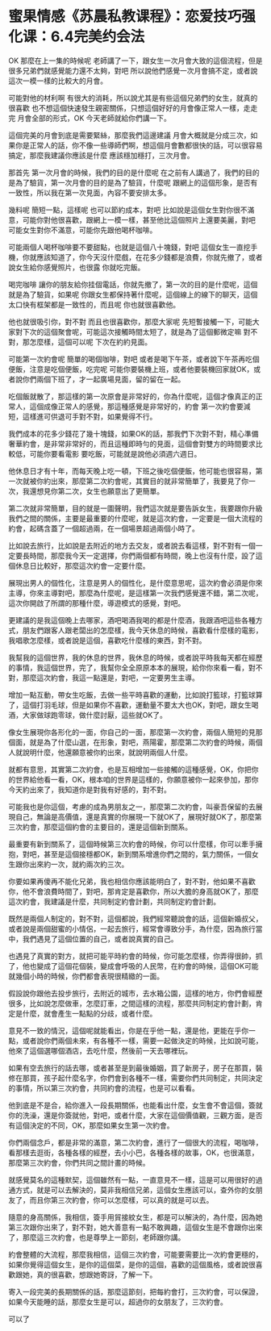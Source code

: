 # 蜜果情感《苏晨私教课程》：恋爱技巧强化课：6.4完美约会法

OK 那麼在上一集的時候呢 老師講了一下，跟女生一次月會大致的這個流程，但是很多兄弟們就感覺能力還不太夠，對吧 所以說他們感覺一次月會搞不定，或者說這次一模一樣的比較大的月會。

可能對他的材利啊 有很大的消耗，所以說尤其是有些這個兄弟們的女生，就真的很喜歡 也不想這個快速發生親密關係，只想這個好好的月會像正常人一樣，走走完 月會全部的形式，OK 今天老師就給你們講一下。

這個完美的月會到底是需要緊絲，那麼我們這邊建議 月會大概就是分成三次，如果你是正常人的話，你不像一些導師們啊，想這個月會數都很快的話，可以很容易搞定，那麼我建議你應該是什麼 應該穩加穩打，三次月會。

那首先 第一次月會的時候，我們的目的是什麼呢 在之前有人講過了，我們的目的是為了驗貨，第一次月會的目的是為了驗貨，什麼呢 跟網上的這個形象，是否有一致性，所以我在第一次見面，內容不要安排太多。

幾料呢 簡短一點，這樣呢 也可以節約成本，對吧 比如說是這個女生對你很不滿意，可能你對他很喜歡，跟網上一模一樣，甚至他比這個照片上還要美麗，對吧 可能女生對你不滿意，可能你先跟他喝杯咖啡。

可能兩個人喝杯咖啡要不要甜點，也就是這個八十塊錢，對吧 這個女生一直挖手機，你就應該知道了，你今天沒什麼戲，在花多少錢都是浪費，你就先撤了，或者說女生給你感覺照片，也很露 你就吃完飯。

喝完咖啡 讓你的朋友給你挂個電話，你就先撤了，第一次的目的是什麼呢，這個就是為了驗貨，如果呢 你跟女生都保持著什麼呢，這個線上的線下的聊天，這個太口快有框架都是一致性的，而且呢 你也就很喜歡他。

他也就很吸引你，對不對 而且也很喜歡你，那麼大家呢 先短暫接觸一下，可能大家對下次的這個聚會呢，可能這次接觸時間太短了，就是為了這個郵微定嘛 對不對，那怎麼樣，這個可以呢 下次在約約見面。

可能第一次約會呢 簡單的喝個咖啡，對吧 或者是喝下午茶，或者說下午茶再吃個便飯，注意是吃個便飯，吃完呢 可能你要裝機上班，或者他要裝機回家就OK，或者說你們兩個下班了，才一起廣場見面，留的留在一起。

吃個飯就散了，那這樣的第一次原會是非常好的，你為什麼呢，這個才像真正的正常人，這個成像正常人的感覺，那這種感覺是非常好的，約會 第一次約會要減短，這樣進可供退可手對不對，如果覺得不行。

我們成本的花多少錢花了幾十塊錢，如果OK的話，那我們下次對不對，精心準備 奢華約會，是非常非常好的，而且這種即時勻的見面，這個會對雙方的時間要求比較低，可能你要看電影 要吃飯，可能就是說他必須週六週日。

他休息日才有十年，而每天晚上吃一頓，下班之後吃個便飯，他可能也很容易，第一次就被你約出來，那麼第二次約會呢，其實目的就非常簡單了，我要見了你一次，我還想見你第二次，女生也願意出了更簡單。

第二次就非常簡單，目的就是一圖聲明，我們這次就是要告訴女生，我要跟你升級我們之間的關係，主要是最重要的什麼呢，就是這次約會，一定要是一個大流程的約會，起碼含蓋了一個超過兩，在一個場景超過兩個小時了。

比如說去旅行，比如說是去附近的地方去交友，或者說去看這樣，對不對有一個一定要長時間，那麼我今天一定選擇，你們兩個都有時間，晚上也沒有什麼，設了這個休息日比較好，那麼這次約會一定要什麼。

展現出男人的個性化，注意是男人的個性化，是什麼意思呢，這次約會必須是你來主導，你來主導對吧，那麼為什麼呢，是這樣第一次我們感覺還不錯，第二次呢，這次你開啟了所謂的那種什麼，導遊模式的感覺，對吧。

更建議的是我這個晚上去哪家，酒吧喝酒我喝的都是什麼酒，我跟酒吧這些各種方式，朋友們跟客人跟老闆出的怎麼樣，我今天休息的時候，喜歡看什麼樣的電影，我唱歌怎麼樣，或者說是這個，喜歡吃什麼樣的東西，對不對。

我幫我的這個世界，我的休息的世界，我休息的時候，或者說平時我每天都在經歷的事情，我這個世界，完了，我幫你全全原原本本的展現，給你你來看一看，對不對，那麼這次約會，我這一點還是，對吧，一定要男生主導。

增加一點互動，帶女生吃飯，去做一些平時喜歡的運動，比如說打籃球，打籃球算了，這個打羽毛球，但是如果你不喜歡，運動量不要太大也OK，對吧，跟女生喝酒，大家做球跑零球，做什麼討厭，這些就OK了。

像女生展現你各形化的一面，你自己的一面，那麼第一次約會，兩個人簡短的見那個面，就是為了什麼山選，在形象，對吧，燕陽霍，那麼第二次約會的時候，兩個人就說明什麼，他還願意被你約出來，就說明兩個人什麼。

就都有意思，其實第二次約會，也是互相增加一些接觸的這種感覺，OK，你把你的世界給他看一看，OK，根本咱的世界是這樣的，你願意被你一起來參加，那你今天約出來了，我知道你是對我有好感的，對不對。

可能我也是你這個，考慮的成為男朋友之一，那麼第二次約會，叫豪吾保留的去展現自己，無論是高價值，還是真實的你展現一下就OK了，展現好就OK了，那麼第三次約會，那麼這個約會的主要目的，還是這個新到關系。

最重要有新到關系了，這個時候第三次約會的時候，你可以什麼樣，你可以牽手擁抱，對吧，甚至是這個接穩都OK，新到關系增進你們之間的，氣力關係，一個女生跟你出來約一次，就約兩次約三次。

你要如果再傻再不能化兄弟，我也相信你應該能明白了，對不對，他如果不喜歡你，他不會浪費時間了，對吧，那肯定是喜歡你，所以大膽的身高就OK了，那麼這次約會，我建議是什麼，共同制定約會計劃，共同制定約會計劃。

既然是兩個人制定的，對不對，這個都說，我們經常聽說會的話，這個新婚叔父，或者說是兩個甜蜜的小情侶，一起去旅行，經常會導致分手，為什麼，因為旅行當中，我們遇見了這個位置的自己，或者說真實的自己。

也遇見了真實的對方，就把可能平時約會的時候，你可能怎麼樣，你弄得很帥，抓了，他也變成了這個花個裝，變成會呼吸的人民幣，在約會的時候，這個OK可能就幾個小時的時候，你們都會表現很精緻的一面。

假設說你跟他去投步旅行，去附近的城市，去水箱公園，這樣的地方，你們會經歷很多，比如說怎麼做車，怎麼訂車，之間這樣的流程，那麼共同制定約會計劃，肯定是什麼，就會產生一點點的分歧，或者什麼。

意見不一致的情況，這個呢就能看出，你是在乎他一點，還是他，更能在乎你一點，或者說你們兩個未來，有各種不一樣，需要一起做決定的時候，比如說可能，他來了這個選哪個酒店，去吃什麼，然後前一天去哪裡玩。

如果有空去旅行的話去哪，或者甚至是到最後婚姻，買了新房子，房子在那買，裝修在那買，孩子起什麼名字，你們會到各種不一樣，需要你們共同制定，共同決定的事情，所以第三次約會，共同約會的流程，也是可以看看。

他到底是不是合，給你進入一段長期關係，也能看出什麼，女生會不會這個，簽就你的洗澡，還是你簽就他，對吧，或者什麼，大家在這個價值觀，三觀方面，是否有這個決定的不同，OK，那麼如果女生第一次約會。

你們兩個念戶，都是非常的滿意，第二次約會，進行了一個很大的流程，喝咖啡，看那樣去逛街，各種各樣的經歷，去小小巴，各種各樣的故事，OK，也很滿意，那麼第三次約會，你們共同之間計畫的時候。

就感覺莫名的這種默契，這個雖然有一點，一直意見不一樣，這是可以用很好的過通方式，就是可以去解決的，莫非我相信兄弟，這個女生應該可以，查外你的女朋友了，而且你第三次約會，你可以怎麼樣，可以真的就是可以去。

隨意的身高關係，我相信，簽手用貿接紋女生，都是可以解決的，為什麼，因為她第三次跟你出來了，對不對，她大善意有一點不敢興趣，這個女生是不會跟你出來了，那麼這三次約會，也是尊學上一節刻，老師跟你講。

約會整體的大流程，那麼我相信，這個三次約會，可能要需要比一次約會更穩的，如果你覺得這個女生，是你的這個菜，是你的這個，喜歡的這個風格，或者說很喜歡跟她，真的很喜歡，想跟她寄訝，了解一下。

寄入一段完美的長期關係的話，那麼這節刻，把每約會打，三次約會，可以保證，如果今天能睡的話，那麼女生是可以，超過你的女朋友了，三次約會。

可以了